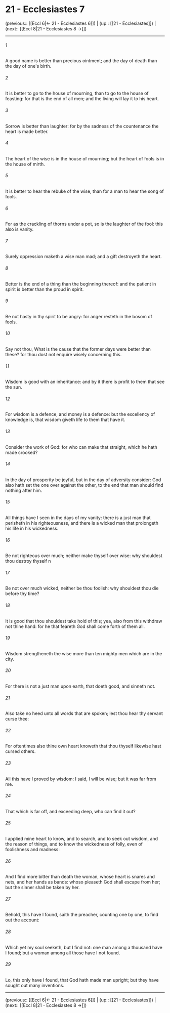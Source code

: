 # 21 - Ecclesiastes 7

(previous:: [[Eccl 6|← 21 - Ecclesiastes 6]]) | (up:: [[21 - Ecclesiastes]]) | (next:: [[Eccl 8|21 - Ecclesiastes 8 →]])

***


###### 1 
A good name is better than precious ointment; and the day of death than the day of one's birth. 

###### 2 
It is better to go to the house of mourning, than to go to the house of feasting: for that is the end of all men; and the living will lay it to his heart. 

###### 3 
Sorrow is better than laughter: for by the sadness of the countenance the heart is made better. 

###### 4 
The heart of the wise is in the house of mourning; but the heart of fools is in the house of mirth. 

###### 5 
It is better to hear the rebuke of the wise, than for a man to hear the song of fools. 

###### 6 
For as the crackling of thorns under a pot, so is the laughter of the fool: this also is vanity. 

###### 7 
Surely oppression maketh a wise man mad; and a gift destroyeth the heart. 

###### 8 
Better is the end of a thing than the beginning thereof: and the patient in spirit is better than the proud in spirit. 

###### 9 
Be not hasty in thy spirit to be angry: for anger resteth in the bosom of fools. 

###### 10 
Say not thou, What is the cause that the former days were better than these? for thou dost not enquire wisely concerning this. 

###### 11 
Wisdom is good with an inheritance: and by it there is profit to them that see the sun. 

###### 12 
For wisdom is a defence, and money is a defence: but the excellency of knowledge is, that wisdom giveth life to them that have it. 

###### 13 
Consider the work of God: for who can make that straight, which he hath made crooked? 

###### 14 
In the day of prosperity be joyful, but in the day of adversity consider: God also hath set the one over against the other, to the end that man should find nothing after him. 

###### 15 
All things have I seen in the days of my vanity: there is a just man that perisheth in his righteousness, and there is a wicked man that prolongeth his life in his wickedness. 

###### 16 
Be not righteous over much; neither make thyself over wise: why shouldest thou destroy thyself n 

###### 17 
Be not over much wicked, neither be thou foolish: why shouldest thou die before thy time? 

###### 18 
It is good that thou shouldest take hold of this; yea, also from this withdraw not thine hand: for he that feareth God shall come forth of them all. 

###### 19 
Wisdom strengtheneth the wise more than ten mighty men which are in the city. 

###### 20 
For there is not a just man upon earth, that doeth good, and sinneth not. 

###### 21 
Also take no heed unto all words that are spoken; lest thou hear thy servant curse thee: 

###### 22 
For oftentimes also thine own heart knoweth that thou thyself likewise hast cursed others. 

###### 23 
All this have I proved by wisdom: I said, I will be wise; but it was far from me. 

###### 24 
That which is far off, and exceeding deep, who can find it out? 

###### 25 
I applied mine heart to know, and to search, and to seek out wisdom, and the reason of things, and to know the wickedness of folly, even of foolishness and madness: 

###### 26 
And I find more bitter than death the woman, whose heart is snares and nets, and her hands as bands: whoso pleaseth God shall escape from her; but the sinner shall be taken by her. 

###### 27 
Behold, this have I found, saith the preacher, counting one by one, to find out the account: 

###### 28 
Which yet my soul seeketh, but I find not: one man among a thousand have I found; but a woman among all those have I not found. 

###### 29 
Lo, this only have I found, that God hath made man upright; but they have sought out many inventions.

***

(previous:: [[Eccl 6|← 21 - Ecclesiastes 6]]) | (up:: [[21 - Ecclesiastes]]) | (next:: [[Eccl 8|21 - Ecclesiastes 8 →]])
